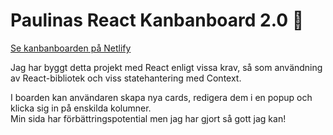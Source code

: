 # Paulinas React Kanbanboard 2.0 📍

[Se kanbanboarden på Netlify](https://paukanban.netlify.app/)

Jag har byggt detta projekt med React enligt vissa krav, 
så som användning av React-bibliotek och viss statehantering med Context.

I boarden kan användaren skapa nya cards, redigera dem i en popup och klicka sig in på enskilda kolumner.       
Min sida har förbättringspotential men jag har gjort så gott jag kan!
